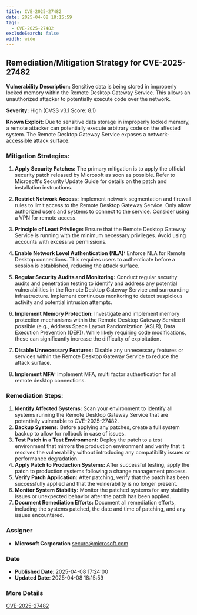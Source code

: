 ```yaml
---
title: CVE-2025-27482
date: 2025-04-08 18:15:59
tags:
  - CVE-2025-27482
excludeSearch: false
width: wide
---
```


## Remediation/Mitigation Strategy for CVE-2025-27482

**Vulnerability Description:** Sensitive data is being stored in improperly locked memory within the Remote Desktop Gateway Service. This allows an unauthorized attacker to potentially execute code over the network.

**Severity:** High (CVSS v3.1 Score: 8.1)

**Known Exploit:**  Due to sensitive data storage in improperly locked memory, a remote attacker can potentially execute arbitrary code on the affected system.  The Remote Desktop Gateway Service exposes a network-accessible attack surface.
### Mitigation Strategies:

1.  **Apply Security Patches:**  The primary mitigation is to apply the official security patch released by Microsoft as soon as possible.  Refer to Microsoft's Security Update Guide for details on the patch and installation instructions.

2.  **Restrict Network Access:** Implement network segmentation and firewall rules to limit access to the Remote Desktop Gateway Service.  Only allow authorized users and systems to connect to the service.  Consider using a VPN for remote access.

3.  **Principle of Least Privilege:** Ensure that the Remote Desktop Gateway Service is running with the minimum necessary privileges. Avoid using accounts with excessive permissions.

4.  **Enable Network Level Authentication (NLA):**  Enforce NLA for Remote Desktop connections.  This requires users to authenticate before a session is established, reducing the attack surface.

5.  **Regular Security Audits and Monitoring:**  Conduct regular security audits and penetration testing to identify and address any potential vulnerabilities in the Remote Desktop Gateway Service and surrounding infrastructure. Implement continuous monitoring to detect suspicious activity and potential intrusion attempts.

6.  **Implement Memory Protection:** Investigate and implement memory protection mechanisms within the Remote Desktop Gateway Service if possible (e.g., Address Space Layout Randomization (ASLR), Data Execution Prevention (DEP)). While likely requiring code modifications, these can significantly increase the difficulty of exploitation.

7.  **Disable Unnecessary Features:** Disable any unnecessary features or services within the Remote Desktop Gateway Service to reduce the attack surface.

8. **Implement MFA:** Implement MFA, multi factor authentication for all remote desktop connections.
### Remediation Steps:

1.  **Identify Affected Systems:**  Scan your environment to identify all systems running the Remote Desktop Gateway Service that are potentially vulnerable to CVE-2025-27482.
2.  **Backup Systems:**  Before applying any patches, create a full system backup to allow for rollback in case of issues.
3.  **Test Patch in a Test Environment:**  Deploy the patch to a test environment that mirrors the production environment and verify that it resolves the vulnerability without introducing any compatibility issues or performance degradation.
4.  **Apply Patch to Production Systems:**  After successful testing, apply the patch to production systems following a change management process.
5.  **Verify Patch Application:**  After patching, verify that the patch has been successfully applied and that the vulnerability is no longer present.
6.  **Monitor System Stability:**  Monitor the patched systems for any stability issues or unexpected behavior after the patch has been applied.
7.  **Document Remediation Efforts:**  Document all remediation efforts, including the systems patched, the date and time of patching, and any issues encountered.

### Assigner
- **Microsoft Corporation** <secure@microsoft.com>

### Date
- **Published Date**: 2025-04-08 17:24:00
- **Updated Date**: 2025-04-08 18:15:59

### More Details
[CVE-2025-27482](https://www.cvedetails.com/cve/CVE-2025-27482)
